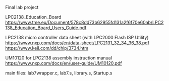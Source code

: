 Final lab project

LPC2138_Education_Board
https://www.tme.eu/Document/578c8dd73b62955fd131a2f6f70e60ab/LPC2138_Education_Board_Users_Guide.pdf

LPC2138 micro controller data sheet (with LPC2000 Flash ISP Utility)
https://www.nxp.com/docs/en/data-sheet/LPC2131_32_34_36_38.pdf
https://www.keil.com/dd/chip/3734.htm

UM10120 for LPC2138 assembly instruction manual
https://www.nxp.com/docs/en/user-guide/UM10120.pdf

main files: lab7wrapper.c, lab7.s, library.s, Startup.s
